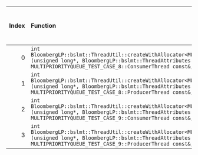 |   Index | Function                                                                                                                                                                                                                                                      |   Difference in number of lines |   Function size difference in bytes | Disassembly                                                             |   Number of lines in `assume` build |   Number of bytes in `assume` build |   Number of lines in `none` build |   Number of bytes in `none` build |
|--------:|:--------------------------------------------------------------------------------------------------------------------------------------------------------------------------------------------------------------------------------------------------------------|--------------------------------:|------------------------------------:|:------------------------------------------------------------------------|------------------------------------:|------------------------------------:|----------------------------------:|----------------------------------:|
|       0 | `int BloombergLP::bslmt::ThreadUtil::createWithAllocator<MULTIPRIORITYQUEUE_TEST_CASE_8::ConsumerThread>(unsigned long*, BloombergLP::bslmt::ThreadAttributes const&, MULTIPRIORITYQUEUE_TEST_CASE_8::ConsumerThread const&, BloombergLP::bslma::Allocator*)` |                              -6 |                                 -16 | [Assumed](0.assume.s.txt), [Ignored](0.none.s.txt), [Diff](0.diff.html) |                                 320 |                             4395184 |                               336 |                           4395232 |
|       1 | `int BloombergLP::bslmt::ThreadUtil::createWithAllocator<MULTIPRIORITYQUEUE_TEST_CASE_8::ProducerThread>(unsigned long*, BloombergLP::bslmt::ThreadAttributes const&, MULTIPRIORITYQUEUE_TEST_CASE_8::ProducerThread const&, BloombergLP::bslma::Allocator*)` |                              -6 |                                 -16 | [Assumed](1.assume.s.txt), [Ignored](1.none.s.txt), [Diff](1.diff.html) |                                 320 |                             4396448 |                               336 |                           4396512 |
|       2 | `int BloombergLP::bslmt::ThreadUtil::createWithAllocator<MULTIPRIORITYQUEUE_TEST_CASE_9::ConsumerThread>(unsigned long*, BloombergLP::bslmt::ThreadAttributes const&, MULTIPRIORITYQUEUE_TEST_CASE_9::ConsumerThread const&, BloombergLP::bslma::Allocator*)` |                              -6 |                                 -16 | [Assumed](2.assume.s.txt), [Ignored](2.none.s.txt), [Diff](2.diff.html) |                                 320 |                             4385312 |                               336 |                           4385328 |
|       3 | `int BloombergLP::bslmt::ThreadUtil::createWithAllocator<MULTIPRIORITYQUEUE_TEST_CASE_9::ProducerThread>(unsigned long*, BloombergLP::bslmt::ThreadAttributes const&, MULTIPRIORITYQUEUE_TEST_CASE_9::ProducerThread const&, BloombergLP::bslma::Allocator*)` |                              -6 |                                 -16 | [Assumed](3.assume.s.txt), [Ignored](3.none.s.txt), [Diff](3.diff.html) |                                 320 |                             4386576 |                               336 |                           4386608 |
